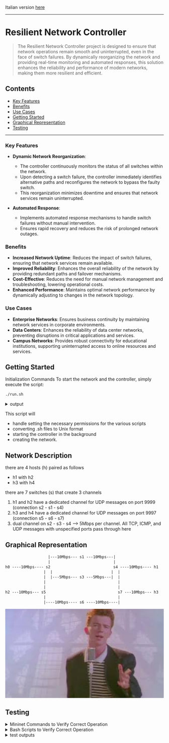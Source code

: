 Italian version [here](README-it.md)

---

# Resilient Network Controller

> The Resilient Network Controller project is designed to ensure that network operations remain smooth and uninterrupted, even in the face of switch failures. By dynamically reorganizing the network and providing real-time monitoring and automated responses, this solution enhances the reliability and performance of modern networks, making them more resilient and efficient.

## Contents
- [Key Features](#key-features)
- [Benefits](#benefits)
- [Use Cases](#use-cases)
- [Getting Started](#getting-started)
- [Graphical Representation](#graphical-representation)
- [Testing](#testing)

---

### Key Features

- **Dynamic Network Reorganization**:
    - The controller continuously monitors the status of all switches within the network.
    - Upon detecting a switch failure, the controller immediately identifies alternative paths and reconfigures the network to bypass the faulty switch.
    - This reorganization minimizes downtime and ensures that network services remain uninterrupted.

- **Automated Response**:
    - Implements automated response mechanisms to handle switch failures without manual intervention.
    - Ensures rapid recovery and reduces the risk of prolonged network outages.

### Benefits

- **Increased Network Uptime**: Reduces the impact of switch failures, ensuring that network services remain available.
- **Improved Reliability**: Enhances the overall reliability of the network by providing redundant paths and failover mechanisms.
- **Cost-Effective**: Reduces the need for manual network management and troubleshooting, lowering operational costs.
- **Enhanced Performance**: Maintains optimal network performance by dynamically adjusting to changes in the network topology.

### Use Cases

- **Enterprise Networks**: Ensures business continuity by maintaining network services in corporate environments.
- **Data Centers**: Enhances the reliability of data center networks, preventing disruptions in critical applications and services.
- **Campus Networks**: Provides robust connectivity for educational institutions, supporting uninterrupted access to online resources and services.


## Getting Started

Initialization Commands
To start the network and the controller, simply execute the script:

```bash
./run.sh
```

<details>
<summary>output</summary>
    <p align="center">
      <img src="test/run_output.png" width="600">
    </p>
</details>

This script will
- handle setting the necessary permissions for the various scripts
- converting .sh files to Unix format
- starting the controller in the background
- creating the network.

## Network Description
there are 4 hosts (h) paired as follows
- h1 with h2
- h3 with h4

there are 7 switches (s) that create 3 channels
1.  h1 and h2 have a dedicated channel for UDP messages on port 9999 (connection s2 - s1 - s4)
2.  h3 and h4 have a dedicated channel for UDP messages on port 9997 (connection s5 - s6 - s7)
3.  dual channel on s2 - s3 - s4 --> 5Mbps per channel. All TCP, ICMP, and UDP messages with unspecified ports pass through here

## Graphical Representation

```
                   |---10Mbps--- s1 ---10Mbps---|
                   |                            |
h0 ----10Mbps---- s2                            s4 ----10Mbps---- h1
                 |  |                          |  |
                 |  |---5Mbps--- s3 ---5Mbps---|  |
                 |                                |
                 |                                |
h2 ---10Mbps--- s5                                s7 ---10Mbps--- h3
                 |                                |
                 |----10Mbps---- s6 ----10Mbps----|
```

<p align="center">
  <img src="images/topology_all_good.jpeg" width="1000">
</p>

## Testing

<details>
<summary>Mininet Commands to Verify Correct Operation</summary>

---

Check connections
```bash
pingall
```

Check ICMP packets
```bash
h* ping -c3 h*
```

Check TCP packet
```bash
iperf h* h*
```

Check UDP packets
- Set the receiver
```bash
h1 iperf -s -u -p 9999 -b 10M &
```
- Set the sender
```bash
h2 iperf -c h1 -u -p 9999 -b 10M -t 10 -i 1
```

Change the port to verify that UDP packets with ports other than the specified one end up in the 5Mbps queue
  
</details>

<details>
<summary>Bash Scripts to Verify Correct Operation</summary>

---

To check the rules of all switch tables
```bash
./show_tables.sh
```

Change Scenario
- Disconnect switch:
```bash
sudo ovs-vsctl del-controller s6
```
- Reconnect switch:
```bash
sudo ovs-vsctl set-controller s6 tcp:127.0.0.1:6633
```

</details>


<details>
<summary>test outputs</summary>

---

- [all good](test/all-good/test_all_good.md)
- [broken s1](test/broken-s1/test_s1.md)
- [broken s3](test/broken-s3/test_s3.md)
- [broken s6](test/broken-s6/test_s6.md)
- [broken s1 s3](test/broken-s1-s3/test_s1_s3.md)
- [broken s1 s6](test/broken-s1-s6/test_s1_s6.md)
- [broken s3 s6](test/broken-s3-s6/test_s3_s6.md)
    
</details>
